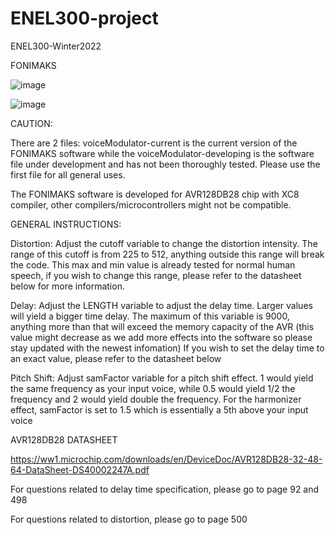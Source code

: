 # ENEL300-project
ENEL300-Winter2022

FONIMAKS

![image](https://user-images.githubusercontent.com/104455551/165433070-6fb53f18-1e90-4760-b64c-924918d821f7.png)

![image](https://user-images.githubusercontent.com/104455551/165433248-58bf6c33-a1d4-4062-a355-b675f3f06289.png)



CAUTION: 

There are 2 files: voiceModulator-current is the current version of the FONIMAKS software while the voiceModulator-developing is the software file under development and has not been thoroughly tested. Please use the first file for all general uses.

The FONIMAKS software is developed for AVR128DB28 chip with XC8 compiler, other compilers/microcontrollers might not be compatible.

GENERAL INSTRUCTIONS:

Distortion: Adjust the cutoff variable to change the distortion intensity. The range of this cutoff is from 225 to 512, anything outside this range will break the code. This max and min value is already tested for normal human speech, if you wish to change this range, please refer to the datasheet below for more information.

Delay: Adjust the LENGTH variable to adjust the delay time. Larger values will yield a bigger time delay. The maximum of this variable is 9000, anything more than that will exceed the memory capacity of the AVR (this value might decrease as we add more effects into the software so please stay updated with the newest infomation)
If you wish to set the delay time to an exact value, please refer to the datasheet below

Pitch Shift: Adjust samFactor variable for a pitch shift effect. 1 would yield the same frequency as your input voice, while 0.5 would yield 1/2 the frequency and 2 would yield double the frequency. For the harmonizer effect, samFactor is set to 1.5 which is essentially a 5th above your input voice

AVR128DB28 DATASHEET

https://ww1.microchip.com/downloads/en/DeviceDoc/AVR128DB28-32-48-64-DataSheet-DS40002247A.pdf

For questions related to delay time specification, please go to page 92 and 498   

For questions related to distortion, please go to page 500
